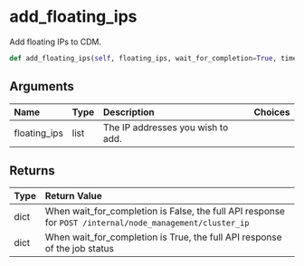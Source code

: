 # add\_floating\_ips

Add floating IPs to CDM.

```python
def add_floating_ips(self, floating_ips, wait_for_completion=True, timeout=15):
```

## Arguments

| Name | Type | Description | Choices |
| :--- | :--- | :--- | :--- |
| floating\_ips | list | The IP addresses you wish to add. |  |

## Returns

| Type | Return Value |
| :--- | :--- |
| dict | When wait\_for\_completion is False, the full API response for `POST /internal/node_management/cluster_ip` |
| dict | When wait\_for\_completion is True, the full API response of the job status |

